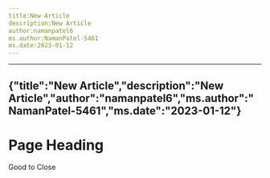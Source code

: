 ```yaml
---
title:New Article
description:New Article
author:namanpatel6
ms.author:NamanPatel-5461
ms.date:2023-01-12
---
```


---
{"title":"New Article","description":"New Article","author":"namanpatel6","ms.author":"NamanPatel-5461","ms.date":"2023-01-12"}
---

# Page Heading


Good to Close


